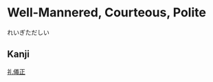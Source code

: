 # Well-Mannered, Courteous, Polite
れいぎただしい

## Kanji
[礼](../Kanji/kanji-dict/礼.md)[儀](../Kanji/kanji-dict/儀.md)[正](../Kanji/kanji-dict/正.md)